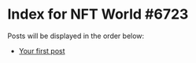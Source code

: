 # Index for NFT World #6723
Posts will be displayed in the order below:

- [Your first post](./001-first.md)

